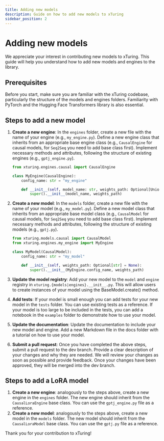 ```yaml
---
title: Adding new models
description: Guide on how to add new models to xTuring
sidebar_position: 2
---
```


# Adding new models

We appreciate your interest in contributing new models to xTuring. This guide will help you understand how to add new models and engines to the library.

## Prerequisites
Before you start, make sure you are familiar with the xTuring codebase, particularly the structure of the models and engines folders. Familiarity with PyTorch and the Hugging Face Transformers library is also essential.

## Steps to add a new model

1. **Create a new engine**: In the `engines` folder, create a new file with the name of your engine (e.g., `my_engine.py`). Define a new engine class that inherits from an appropriate base engine class (e.g., `CausalEngine` for causal models, for `Seq2Seq` you need to add base class first). Implement necessary methods and attributes, following the structure of existing engines (e.g., `gptj_engine.py`).

    ```python
    from xturing.engines.causal import CausalEngine

    class MyEngine(CausalEngine):
        config_name: str = "my_engine"

        def __init__(self, model_name: str, weights_path: Optional[Union[str, Path]] = None):
            super().__init__(model_name, weights_path)
    ```

2. **Create a new model**: In the `models` folder, create a new file with the name of your model (e.g., `my_model.py`). Define a new model class that inherits from an appropriate base model class (e.g., `CausalModel` for causal models, for `Seq2Seq` you need to add base class first). Implement necessary methods and attributes, following the structure of existing models (e.g., `gptj.py`).

    ```python
    from xturing.models.causal import CausalModel
    from xturing.engines.my_engine import MyEngine

    class MyModel(CausalModel):
        config_name: str = "my_model"

        def __init__(self, weights_path: Optional[str] = None):
            super().__init__(MyEngine.config_name, weights_path)
    ```

3. **Update the model registry**: Add your new model to the `model` and `engine` registry in `xturing.{models|engines}.__init__.py`. This will allow users to create instances of your model using the BaseModel.create() method.
4. **Add tests**: If your model is small enough you can add tests for your new model in the `tests` folder. You can use existing tests as a reference. If your model is too large to be included in the tests, you can add a notebook in the `examples` folder to demonstrate how to use your model.
5. **Update the documentation**: Update the documentation to include your new model and engine. Add a new Markdown file in the docs folder with a tutorial on how to use your model.
6. **Submit a pull request**: Once you have completed the above steps, submit a pull request to the dev branch. Provide a clear description of your changes and why they are needed. We will review your changes as soon as possible and provide feedback. Once your changes have been approved, they will be merged into the dev branch.

## Steps to add a LoRA model

1. **Create a new engine**: analogously to the steps above, create a new engine in the `engines` folder. The new engine should inherit from the `CausalLoraEngine` base class. You can use the `gptj_engine.py` file as a reference.
2. **Create a new model**: analogously to the steps above, create a new model in the `models` folder. The new model should inherit from the `CausalLoraModel` base class. You can use the `gptj.py` file as a reference.

Thank you for your contribution to xTuring!
